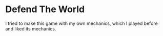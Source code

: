 # Defend The World
 I tried to make this game with my own mechanics, which I played before and liked its mechanics.
